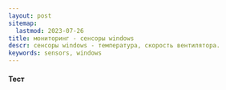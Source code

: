 ```yaml
---
layout: post
sitemap:
  lastmod: 2023-07-26
title: мониторинг - сенсоры windows
descr: сенсоры windows - температура, скорость вентилятора.
keywords: sensors, windows
---
```


#### Тест
